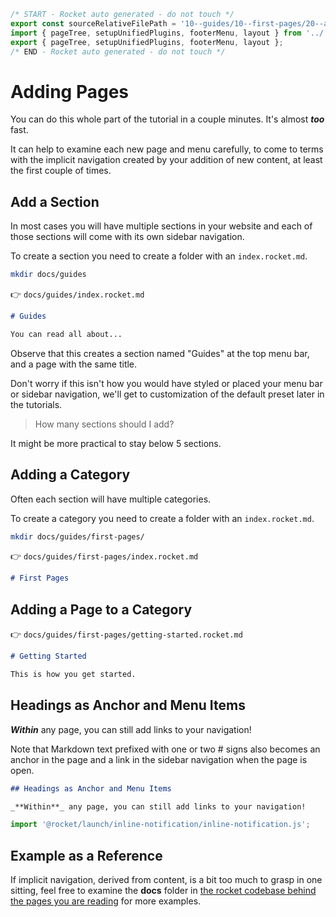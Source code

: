 ```js server
/* START - Rocket auto generated - do not touch */
export const sourceRelativeFilePath = '10--guides/10--first-pages/20--adding-pages.rocket.md';
import { pageTree, setupUnifiedPlugins, footerMenu, layout } from '../../recursive.data.js';
export { pageTree, setupUnifiedPlugins, footerMenu, layout };
/* END - Rocket auto generated - do not touch */
```

# Adding Pages

<inline-notification type="warning">

You can do this whole part of the tutorial in a couple minutes. It's almost _**too**_ fast.

It can help to examine each new page and menu carefully, to come to terms with the implicit navigation created by your addition of new content, at least the first couple of times.

</inline-notification>

## Add a Section

In most cases you will have multiple sections in your website and each of those sections will come with its own sidebar navigation.

To create a section you need to create a folder with an `index.rocket.md`.

```bash
mkdir docs/guides
```

👉 `docs/guides/index.rocket.md`

```md
# Guides

You can read all about...
```

Observe that this creates a section named "Guides" at the top menu bar, and a page with the same title.

<inline-notification type="tip">

Don't worry if this isn't how you would have styled or placed your menu bar or sidebar navigation, we'll get to customization of the default preset later in the tutorials.

</inline-notification>

> How many sections should I add?

It might be more practical to stay below 5 sections.

## Adding a Category

Often each section will have multiple categories.

To create a category you need to create a folder with an `index.rocket.md`.

```bash
mkdir docs/guides/first-pages/
```

👉 `docs/guides/first-pages/index.rocket.md`

```md
# First Pages
```

## Adding a Page to a Category

👉 `docs/guides/first-pages/getting-started.rocket.md`

```md
# Getting Started

This is how you get started.
```

## Headings as Anchor and Menu Items

_**Within**_ any page, you can still add links to your navigation!

Note that Markdown text prefixed with one or two # signs also becomes an anchor in the page and a link in the sidebar navigation when the page is open.

```md
## Headings as Anchor and Menu Items

_**Within**_ any page, you can still add links to your navigation!
```

```js script
import '@rocket/launch/inline-notification/inline-notification.js';
```

## Example as a Reference

If implicit navigation, derived from content, is a bit too much to grasp in one sitting, feel free to examine the **docs** folder in [the rocket codebase behind the pages you are reading](https://github.com/modernweb-dev/rocket) for more examples.
